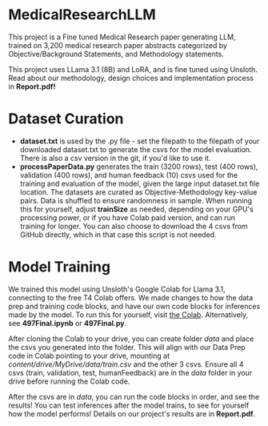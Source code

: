 # MedicalResearchLLM
This project is a Fine tuned Medical Research paper generating LLM, trained on 3,200 medical research paper abstracts categorized by Objective/Background Statements, and Methodology statements. 

This project uses LLama 3.1 (8B) and LoRA, and is fine tuned using Unsloth. Read about our methodology, design choices and implementation process in **Report.pdf!**

# Dataset Curation
* **dataset.txt** is used by the .py file - set the filepath to the filepath of your downloaded dataset.txt to generate the csvs for the model evaluation. There is also a csv version in the git, if you'd like to use it.
* **processPaperData.py** generates the train (3200 rows), test (400 rows), validation (400 rows), and human feedback (10) csvs used for the training and evaluation of the model, given the large input dataset.txt file location. The datasets are curated as Objective-Methodology key-value pairs. Data is shuffled to ensure randomness in sample. When running this for yourself, adjust **trainSize** as needed, depending on your GPU's processing power, or if you have Colab paid version, and can run training for longer. You can also choose to download the 4 csvs from GitHub directly, which in that case this script is not needed.

# Model Training
We trained this model using Unsloth's Google Colab for Llama 3.1, connecting to the free T4 Colab offers. We made changes to how the data prep and training code blocks, and have our own code blocks for inferences made by the model. To run this for yourself, visit [the Colab](https://colab.research.google.com/drive/1RDfwQziQzwzE8qC7XTTpygdutJ237X_9?usp=sharing). Alternatively, see **497Final.ipynb** or **497Final.py**.

After cloning the Colab to your drive, you can create folder *data* and place the csvs you generated into the folder. This will align with our Data Prep code in Colab pointing to your drive, mounting at *content/drive/MyDrive/data/train.csv* and the other 3 csvs. Ensure all 4 csvs (train, validation, test, humanFeedback) are in the *data* folder in your drive before running the Colab code. 

After the csvs are in *data*, you can run the code blocks in order, and see the results! You can test inferences after the model trains, to see for yourself how the model performs! Details on our project's results are in **Report.pdf**.
